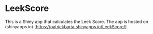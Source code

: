 # LeekScore
This is a Shiny app that calculates the Leek Score. The app is hosted on (shinyapps.io) [https://patrickbarta.shinyapps.io/LeekScore/].
